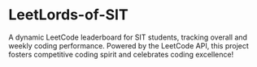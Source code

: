 # LeetLords-of-SIT
A dynamic LeetCode leaderboard for SIT students, tracking overall and weekly coding performance. Powered by the LeetCode API, this project fosters competitive coding spirit and celebrates coding excellence!
